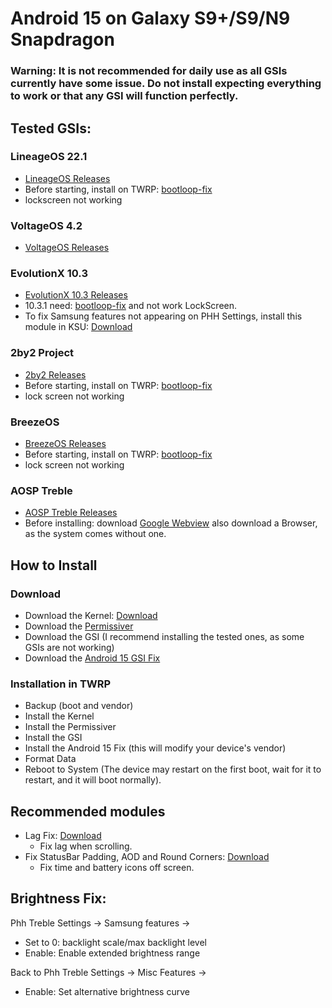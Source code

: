 # Android 15 on Galaxy S9+/S9/N9 Snapdragon

### Warning: It is not recommended for daily use as all GSIs currently have some issue. Do not install expecting everything to work or that any GSI will function perfectly.

## Tested GSIs:

### LineageOS 22.1
- [LineageOS Releases](https://github.com/MisterZtr/LineageOS_gsi/releases)
- Before starting, install on TWRP: [bootloop-fix](https://github.com/Andrey0800770/kernel-build/raw/refs/heads/main/files/bootloop-fix.zip)
- lockscreen not working

### VoltageOS 4.2
- [VoltageOS Releases](https://github.com/cawilliamson/treble_voltage/releases/)

### EvolutionX 10.3
- [EvolutionX 10.3 Releases](https://github.com/mytja/treble_evo/releases)
- 10.3.1 need: [bootloop-fix](https://github.com/Andrey0800770/kernel-build/raw/refs/heads/main/files/bootloop-fix.zip) and not work LockScreen.
- To fix Samsung features not appearing on PHH Settings, install this module in KSU: [Download](https://github.com/Andrey0800770/kernel-build/raw/refs/heads/main/files/TrebleGSIProps_1.1.zip)

### 2by2 Project                                                                                             
- [2by2 Releases](https://github.com/MisterZtr/2by2_gsi/releases)
- Before starting, install on TWRP: [bootloop-fix](https://github.com/Andrey0800770/kernel-build/raw/refs/heads/main/files/bootloop-fix.zip)
- lock screen not working

### BreezeOS                                                                                  
- [BreezeOS Releases](https://t.me/CottonCloudFiles)
- Before starting, install on TWRP: [bootloop-fix](https://github.com/Andrey0800770/kernel-build/raw/refs/heads/main/files/bootloop-fix.zip)
- lock screen not working

### AOSP Treble
- [AOSP Treble Releases](https://github.com/TrebleDroid/treble_experimentations/releases)
- Before installing: download [Google Webview](https://www.apkmirror.com/apk/google-inc/android-system-webview/android-system-webview-132-0-6834-165-release/android-system-webview-132-0-6834-165-android-apk-download/) also download a Browser, as the system comes without one. 

## How to Install

### Download
- Download the Kernel: [Download](https://github.com/Andrey0800770/samsung_sdm845-kernel/releases)
- Download the [Permissiver](https://sourceforge.net/projects/sgsi137/files/Permissiver%20v5.zip/download)
- Download the GSI (I recommend installing the tested ones, as some GSIs are not working)
- Download the [Android 15 GSI Fix](https://github.com/Andrey0800770/kernel-build/raw/refs/heads/main/files/Android-15-GSI-Fix.zip)


### Installation in TWRP
- Backup (boot and vendor)
- Install the Kernel
- Install the Permissiver
- Install the GSI
- Install the Android 15 Fix (this will modify your device's vendor)
- Format Data
- Reboot to System (The device may restart on the first boot, wait for it to restart, and it will boot normally).

## Recommended modules 
- Lag Fix: [Download](https://github.com/Andrey0800770/kernel-build/raw/refs/heads/main/files/Fix%20GSI%20Lags%20V1.0.zip)
  - Fix lag when scrolling.
- Fix StatusBar Padding, AOD and Round Corners: [Download](https://github.com/Andrey0800770/kernel-build/raw/refs/heads/main/files/Fix%20StatusBar%20Padding,%20AOD%20and%20Round%20Corners%20V2.0.zip)
  - Fix time and battery icons off screen.

## Brightness Fix: 
Phh Treble Settings ->
Samsung features ->
- Set to 0: backlight scale/max backlight level
- Enable: Enable extended brightness range

Back to Phh Treble Settings ->
Misc Features ->
- Enable: Set alternative brightness curve
